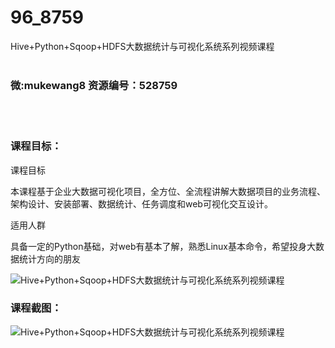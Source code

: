 # 96_8759
Hive+Python+Sqoop+HDFS大数据统计与可视化系统系列视频课程
<br/></br>
<h3>微:mukewang8 资源编号：528759</h3>
<br/></br>
<h3>课程目标：</h3>
<p>课程目标</p>
<p>本课程基于企业大数据可视化项目，全方位、全流程讲解大数据项目的业务流程、架构设计、安装部署、数据统计、任务调度和web可视化交互设计。</p>
<p>适用人群</p>
<p>具备一定的Python基础，对web有基本了解，熟悉Linux基本命令，希望投身<a title="查看与 大数据统计 相关的文章" target="_blank">大数据统计</a>方向的朋友</p>
<p><img src="https://www.ko996.com/wp-content/uploads/img/2019/11/356-44-300x180.jpg" alt="Hive+Python+Sqoop+HDFS大数据统计与可视化系统系列视频课程"></p>
<h3>课程截图：</h3>
<p><img src="https://www.ko996.com/wp-content/uploads/img/2019/11/2-73.png" alt="Hive+Python+Sqoop+HDFS大数据统计与可视化系统系列视频课程"></p>
